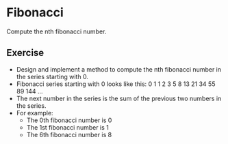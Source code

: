 # Fibonacci
Compute the nth fibonacci number.

## Exercise
* Design and implement a method to compute the nth fibonacci number in the series starting with 0.
* Fibonacci series starting with 0 looks like this: 0 1 1 2 3 5 8 13 21 34 55 89 144 ...
* The next number in the series is the sum of the previous two numbers in the series.
* For example:
   - The 0th fibonacci number is 0
   - The 1st fibonacci number is 1
   - The 6th fibonacci number is 8
